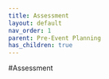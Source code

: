 ```yaml
---
title: Assessment
layout: default
nav_order: 1
parent: Pre-Event Planning
has_children: true
---
```


#Assessment